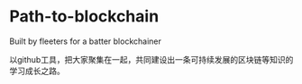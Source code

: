 # Path-to-blockchain
Built by fleeters for a batter blockchainer


以github工具，把大家聚集在一起，共同建设出一条可持续发展的区块链等知识的学习成长之路。
